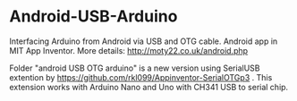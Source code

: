 # Android-USB-Arduino
Interfacing Arduino from Android via USB and OTG cable.
Android app in MIT App Inventor.
More details: http://moty22.co.uk/android.php

Folder "android USB OTG arduino" is a new version using SerialUSB extention by https://github.com/rkl099/Appinventor-SerialOTGp3 . This extension works with Arduino Nano and Uno with CH341 USB to serial chip.
